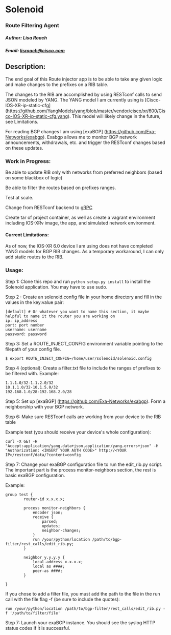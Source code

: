 # Solenoid
### Route Filtering Agent
##### Author: Lisa Roach
##### Email: lisroach@cisco.com

## Description:

The end goal of this Route injector app is to be able to take any given logic and 
make changes to the prefixes on a RIB table.

The changes to the RIB are accomplished by using RESTconf calls to send JSON modeled by YANG. The YANG model I am currently using is [Cisco-IOS-XR-ip-static-cfg] (https://github.com/YangModels/yang/blob/master/vendor/cisco/xr/600/Cisco-IOS-XR-ip-static-cfg.yang). This model will likely change in the future, see Limitations.

For reading BGP changes I am using [exaBGP] (https://github.com/Exa-Networks/exabgp). Exabgp allows me to monitor BGP network announcements, withdrawals, etc. and trigger the RESTconf changes based on these updates. 

### Work in Progress:

Be able to update RIB only with networks from preferred neighbors (based on some blackbox of logic)

Be able to filter the routes based on prefixes ranges.

Test at scale.

Change from RESTconf backend to [gRPC](http://www.grpc.io/docs/tutorials/basic/python.html)

Create tar of project container, as well as create a vagrant environment including IOS-XRv image, the app, and simulated network environment.

#### Current Limitations:

As of now, the IOS-XR 6.0 device I am using does not have completed YANG models
for BGP RIB changes. As a temporary workaround, I can only add static routes
to the RIB.


### Usage:

Step 1: Clone this repo and run ```python setup.py install``` to install the Solenoid application. You may have to use sudo. 

Step 2 : Create an solenoid.config file in your home directory and fill in the values in the key:value pair:

```
[default] # Or whatever you want to name this section, it maybe helpful to name it the router you are working on
ip: ip_address
port: port number
username: username
password: password

```

Step 3: Set a ROUTE_INJECT_CONFIG environment variable pointing to the filepath of your config file. 

```
$ export ROUTE_INJECT_CONFIG=/home/user/solenoid/solenoid.config

```

Step 4 (optional): Create a filter.txt file to include the ranges of prefixes to be filtered with. Example:

```
1.1.1.0/32-1.1.2.0/32
10.1.1.0/32-10.1.5.0/32
192.168.1.0/28-192.168.2.0/28
```

Step 5: Set up [exaBGP] (https://github.com/Exa-Networks/exabgp). Form a neighborship with your BGP network. 

Step 6: Make sure RESTconf calls are working from your device to the RIB table

Example test (you should receive your device's whole configuration):

```
curl -X GET -H "Accept:application/yang.data+json,application/yang.errors+json" -H "Authorization: <INSERT YOUR AUTH CODE>" http://<YOUR IP>/restconf/data/?content=config
```

Step 7: Change your exaBGP configuration file to run the edit_rib.py script. The important part is the process monitor-neighbors section, the rest is basic exaBGP configuration.


Example:

```
group test {
        router-id x.x.x.x;

        process monitor-neighbors {
            encoder json;
            receive {
                parsed;
                updates;
                neighbor-changes;
            }
            run /your/python/location /path/to/bgp-filter/rest_calls/edit_rib.py;
        }

        neighbor y.y.y.y {
            local-address x.x.x.x;
            local as ####;
            peer-as ####;
        }

}

```

If you chose to add a filter file, you must add the path to the file in the run call with the file flag -f (be sure to include the quotes):

```
run /your/python/location /path/to/bgp-filter/rest_calls/edit_rib.py -f '/path/to/filter/file'
```

Step 7: Launch your exaBGP instance. You should see the syslog HTTP status codes if it is successful. 
